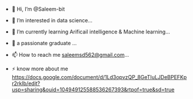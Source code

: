- 👋 Hi, I’m @Saleem-bit
- 👀 I’m interested in data science...
- 🌱 I’m currently learning Arificail intelligence & Machine learning...
- 💞️ a passionate graduate ...
- 📫 How to reach me saleemsd562@gmail.com...

- ⚡ know more about me https://docs.google.com/document/d/1Ld3opvzQP_8GeTIuLJDeBPEFKpr2rkIb/edit?usp=sharing&ouid=104949125588536267393&rtpof=true&sd=true

<!---
Saleem-bit/Saleem-bit is a ✨ special ✨ repository because its `README.md` (this file) appears on your GitHub profile.
You can click the Preview link to take a look at your changes.
--->
